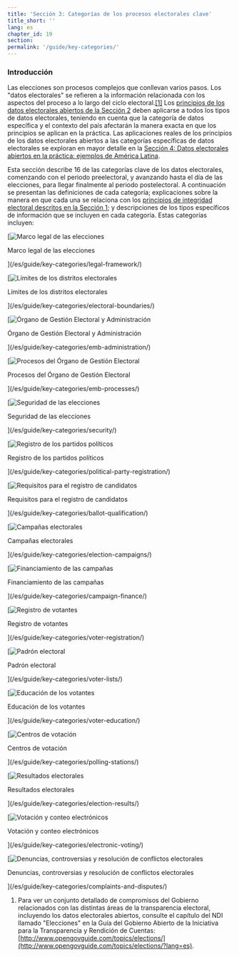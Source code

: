 ```yaml
---
title: 'Sección 3: Categorías de los procesos electorales clave'
title_short: ''
lang: es
chapter_id: 19
section:
permalink: '/guide/key-categories/'
---
```


### Introducción

Las elecciones son procesos complejos que conllevan varios pasos. Los "datos electorales" se refieren a la información relacionada con los aspectos del proceso a lo largo del ciclo electoral.[\[1\]](#footnote-1) Los [principios de los datos electorales abiertos de la Sección 2](/es/guide/principles/) deben aplicarse a todos los tipos de datos electorales, teniendo en cuenta que la categoría de datos específica y el contexto del país afectarán la manera exacta en que los principios se aplican en la práctica. Las aplicaciones reales de los principios de los datos electorales abiertos a las categorías específicas de datos electorales se exploran en mayor detalle en la [Sección 4: Datos electorales abiertos en la práctica: ejemplos de América Latina](/es/guide/country-examples/).

Esta sección describe 16 de las categorías clave de los datos electorales, comenzando con el periodo preelectoral, y avanzando hasta el día de las elecciones, para llegar finalmente al periodo postelectoral. A continuación se presentan las definiciones de cada categoría; explicaciones sobre la manera en que cada una se relaciona con los [principios de integridad electoral descritos en la Sección 1](/es/guide/electoral-integrity/); y descripciones de los tipos específicos de información que se incluyen en cada categoría. Estas categorías incluyen:

[![Marco legal de las elecciones](/assets/images/inventory/categories/legal-framework.png)

Marco legal de las elecciones

](/es/guide/key-categories/legal-framework/)

[![Límites de los distritos electorales](/assets/images/inventory/categories/electoral-boundaries.png)

Límites de los distritos electorales

](/es/guide/key-categories/electoral-boundaries/)

[![Órgano de Gestión Electoral y Administración](/assets/images/inventory/categories/election-management-body-and-administration.png)

Órgano de Gestión Electoral y Administración

](/es/guide/key-categories/emb-administration/)

[![Procesos del Órgano de Gestión Electoral](/assets/images/inventory/categories/election-management-body-processes.png)

Procesos del Órgano de Gestión Electoral

](/es/guide/key-categories/emb-processes/)

[![Seguridad de las elecciones](/assets/images/inventory/categories/security.png)

Seguridad de las elecciones

](/es/guide/key-categories/security/)

[![Registro de los partidos políticos](/assets/images/inventory/categories/political-party-registration.png)

Registro de los partidos políticos

](/es/guide/key-categories/political-party-registration/)

[![Requisitos para el registro de candidatos](/assets/images/inventory/categories/ballot-qualification.png)

Requisitos para el registro de candidatos

](/es/guide/key-categories/ballot-qualification/)

[![Campañas electorales](/assets/images/inventory/categories/election-campaigns.png)

Campañas electorales

](/es/guide/key-categories/election-campaigns/)

[![Financiamiento de las campañas](/assets/images/inventory/categories/campaign-finance.png)

Financiamiento de las campañas

](/es/guide/key-categories/campaign-finance/)

[![Registro de votantes](/assets/images/inventory/categories/voter-registration.png)

Registro de votantes

](/es/guide/key-categories/voter-registration/)

[![Padrón electoral](/assets/images/inventory/categories/voter-lists.png)

Padrón electoral

](/es/guide/key-categories/voter-lists/)

[![Educación de los votantes](/assets/images/inventory/categories/voter-education.png)

Educación de los votantes

](/es/guide/key-categories/voter-education/)

[![Centros de votación](/assets/images/inventory/categories/polling-stations.png)

Centros de votación

](/es/guide/key-categories/polling-stations/)

[![Resultados electorales](/assets/images/inventory/categories/election-results-official-final.png)

Resultados electorales

](/es/guide/key-categories/election-results/)

[![Votación y conteo electrónicos](/assets/images/inventory/categories/electronic-voting.png)

Votación y conteo electrónicos

](/es/guide/key-categories/electronic-voting/)

[![Denuncias, controversias y resolución de conflictos electorales](/assets/images/inventory/categories/electoral-complaints-and-disputes.png)

Denuncias, controversias y resolución de conflictos electorales

](/es/guide/key-categories/complaints-and-disputes/)

1.  [](#reference-1)Para ver un conjunto detallado de compromisos del Gobierno relacionados con las distintas áreas de la transparencia electoral, incluyendo los datos electorales abiertos, consulte el capítulo del NDI llamado "Elecciones" en la Guía del Gobierno Abierto de la Iniciativa para la Transparencia y Rendición de Cuentas: [http://www.opengovguide.com/topics/elections/](http://www.opengovguide.com/topics/elections/?lang=es).
